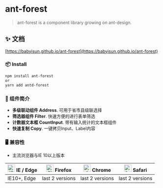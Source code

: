 # ant-forest

> ant-forest is a component library growing on ant-design.

## ✨ 文档

[https://babyisun.github.io/ant-forest](https://babyisun.github.io/ant-forest)


### 📦 Install

```bash
npm install ant-forest
or
yarn add antd-forest
```

### 🔖 组件简介

- **多级联动组件 Address**. 可用于省市县级联选择
- **筛选器组件 Filter**. 快速方便的进行表单筛选
- **计数器文本框 CountInput**. 带有输入统计的文本框组件
- **快速复制 Copy**. 一键拷贝Input、Label内容

### 🖥 兼容性

* 主流浏览器与IE 10以上版本

| <img src="https://raw.githubusercontent.com/alrra/browser-logos/master/src/edge/edge_48x48.png" alt="IE / Edge" width="24px" height="24px" /> IE / Edge | <img src="https://raw.githubusercontent.com/alrra/browser-logos/master/src/firefox/firefox_48x48.png" alt="Firefox" width="24px" height="24px" /> Firefox | <img src="https://raw.githubusercontent.com/alrra/browser-logos/master/src/chrome/chrome_48x48.png" alt="Chrome" width="24px" height="24px" /> Chrome | <img src="https://raw.githubusercontent.com/alrra/browser-logos/master/src/safari/safari_48x48.png" alt="Safari" width="24px" height="24px" /> Safari |
|----------|----------|----------|----------|
| IE10+, Edge | last 2 versions | last 2 versions | last 2 versions |


